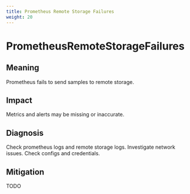 ```yaml
---
title: Prometheus Remote Storage Failures
weight: 20
---
```


# PrometheusRemoteStorageFailures

## Meaning

Prometheus fails to send samples to remote storage.

## Impact

Metrics and alerts may be missing or inaccurate.

## Diagnosis

Check prometheus logs and remote storage logs.
Investigate network issues.
Check configs and credentials.

## Mitigation

TODO
